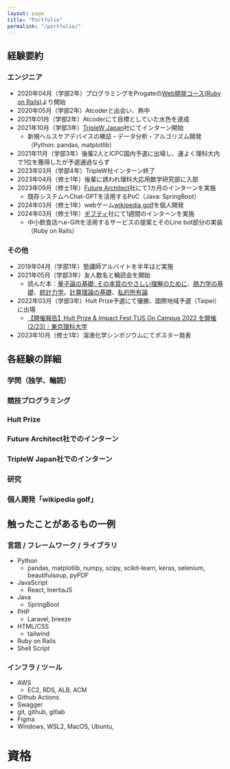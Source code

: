 ```yaml
---
layout: page
title: "Portfolio"
permalink: "/portfolio/"
---
```


## 経験要約

### エンジニア

- 2020年04月（学部2年）プログラミングをProgateの[Web開発コース(Ruby on Rails)](https://prog-8.com/paths/rails)より開始
- 2020年05月（学部2年）Atcoderと出会い、熱中
- 2021年01月（学部2年）Atcoderにて目標としていた水色を達成
- 2021年10月（学部3年）[TripleW Japan](https://www-biz.co/)社にてインターン開始
  - 新規ヘルスケアデバイスの検証・データ分析・アルゴリズム開発（Python: pandas, matplotlib）
- 2021年11月（学部3年）後輩2人とICPC国内予選に出場し、運よく理科大内で1位を獲得したが予選通過ならず
- 2023年03月（学部4年）TripleW社インターン終了
- 2023年04月（修士1年）後輩に誘われ理科大応用数学研究部に入部
- 2023年09月（修士1年）[Future Architect](https://www.future.co.jp/architect/)社にて1カ月のインターンを実施
  - 既存システムへChat-GPTを活用するPoC（Java: SpringBoot）
- 2024年03月（修士1年）webゲーム[wikipedia golf](https://wikipedia-golf.com/)を個人開発
- 2024年03月（修士1年）[ギフティ](https://giftee.com/)社にて1週間のインターンを実施
  - 中小飲食店へe-Giftを活用するサービスの提案とそのLine bot部分の実装（Ruby on Rails）

### その他

- 2019年04月（学部1年）塾講師アルバイトを半年ほど実施
- 2021年05月（学部3年）友人数名と輪読会を開始
  - 読んだ本：[量子論の基礎: その本質のやさしい理解のために](https://www.saiensu.co.jp/search/?isbn=978-4-7819-1062-8&y=2004#detail)、[熱力学の基礎](https://www.utp.or.jp/book/b555767.html)、[統計力学](https://www.gakushuin.ac.jp/~881791/statbook/)。[計算理論の基礎](https://www.kyoritsu-pub.co.jp/book/b10030021.html)、[私的所有論](https://seikatsushoin.com/books/%E7%A7%81%E7%9A%84%E6%89%80%E6%9C%89%E8%AB%96%EF%BC%BB%E7%AC%AC2%E7%89%88%EF%BC%BD/)
- 2022年03月（学部3年）Hult Prize予選にて優勝、国際地域予選（Taipei）に出場
  - [【開催報告】Hult Prize & Impact Fest TUS On Campus 2022 を開催(2/23)｜東京理科大学](https://www.tus.ac.jp/today/archive/20220303_8741.html)
- 2023年10月（修士1年）溶液化学シンポジウムにてポスター発表


## 各経験の詳細

### 学問（独学、輪読）



### 競技プログラミング


### Hult Prize


### Future Architect社でのインターン


### TripleW Japan社でのインターン


### 研究


### 個人開発「wikipedia golf」



## 触ったことがあるもの一例

### 言語 / フレームワーク / ライブラリ

- Python
  - pandas, matplotlib, numpy, scipy, scikit-learn, keras, selenium, beautifulsoup, pyPDF
- JavaScript
  - React, InertiaJS
- Java
  - SpringBoot
- PHP
  - Laravel, breeze
- HTML/CSS
  - tailwind
- Ruby on Rails
- Shell Script


### インフラ / ツール

- AWS
  - EC2, RDS, ALB, ACM
- Github Actions
- Swagger
- git, github, gitlab
- Figma
- Windows, WSL2, MacOS, Ubuntu, 


# 資格







